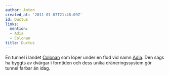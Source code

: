 ```yaml
---
author: Anton
created_at: '2011-01-07T21:48:09Z'
id: Ductus
links:
  mention:
  - Adia
  - Colonan
title: Ductus
---
```


En tunnel i landet [Colonan] som löper under en flod vid namn [Adia]. Den sägs ha byggts av dvärgar
i forntiden och dess unika dräneringssystem gör tunnel farbar än idag.

  [Colonan]: Colonan
  [Adia]: Adia
